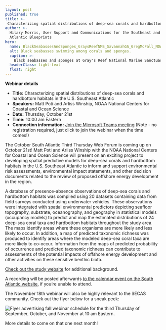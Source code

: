 ```yaml
---
layout: post
published: true
title: >-
 Characterizing spatial distributions of deep-sea corals and hardbottom habitats in the U.S. Southeast Atlantic - Webinar on October 21st
author: >-
  Hilary Morris, User Support and Communications for the Southeast and South
  Atlantic Blueprints
hero:
  name: BlackSeabassesAndSponges_GraysReefNMS_SavannahGA_GregMcFall_NOAA_NationalOceanService.jpg
  alt: Black seabasses swimming among corals and sponges.
  caption: >-
    Black seabasses and sponges at Gray's Reef National Marine Sanctuary. Photo by Greg McFall, NOAA.
  headerClass: light-text
  float: right
---
```

**Webinar details**

- **Title:** Characterizing spatial distributions of deep-sea corals and hardbottom habitats in the U.S. Southeast Atlantic
- **Speakers:** Matt Poti and Arliss Winship, NOAA National Centers for Coastal and Ocean Science
- **Date:** Thursday, October 21st
- **Time:** 10:00 am Eastern
- **Connection information:** [Join the Microsoft Teams meeting](https://teams.microsoft.com/l/meetup-join/19%3ameeting_MjliZmYyN2EtOWY1Yi00N2FjLTkyOTYtZWRiNTJkNjAyNGIy%40thread.v2/0?context=%7b%22Tid%22%3a%220693b5ba-4b18-4d7b-9341-f32f400a5494%22%2c%22Oid%22%3a%22765228b1-d0d0-4438-812e-51cbb57819f1%22%7d) (Note - no registration required, just click to join the webinar when the time comes!)

The October South Atlantic Third Thursday Web Forum is coming up on October 21st! Matt Poti and Arliss Winship with the NOAA National Centers for Coastal and Ocean Science will present on an exciting project to developing spatial predictive models for deep-sea corals and hardbottom habitats in the U.S. Southeast Atlantic to inform and support environmental risk assessments, environmental impact statements, and other decision documents related to the review of proposed offshore energy development in the region.<!--more--> 

A database of presence-absence observations of deep-sea corals and hardbottom habitats was compiled using 20 datasets containing data from field surveys conducted using underwater vehicles. These observations were integrated with spatial environmental predictors depicting seafloor topography, substrate, oceanography, and geography in statistical models (occupancy models) to predict and map the estimated distributions of 24 deep-sea coral taxa and hardbottom habitats throughout the study area. The maps identify areas where these organisms are more likely and less likely to occur. In addition, a map of predicted taxonomic richness was produced to identify areas where the modeled deep-sea coral taxa are more likely to co-occur. Information from the maps of predicted probability of occurrence and predicted taxonomic richness can contribute to assessments of the potential impacts of offshore energy development and other activities on these sensitive benthic biota.

[Check out the study website](https://coastalscience.noaa.gov/project/characterizing-spatial-distributions-of-deep-sea-corals-and-hardbottom-habitats-in-the-u-s-southeast-atlantic/) for additional background.

A recording will be posted afterwards [to the calendar event on the South Atlantic website](https://www.southatlanticlcc.org/event/third-thursday-web-forum-spatial-distributions-of-deep-sea-corals-and-hardbottom-habitats-in-the-southeast-atlantic/), if you’re unable to attend.

The November 18th webinar will also be highly relevant to the SECAS community. Check out the flyer below for a sneak peek:

![Flyer advertising fall webinar schedule for the third Thursday of September, October, and November at 10 am Eastern.]({{site.baseurl}}/images/ThirdThursdayWebForumFlyer_Fall2021_sm.png)

More details to come on that one next month!




